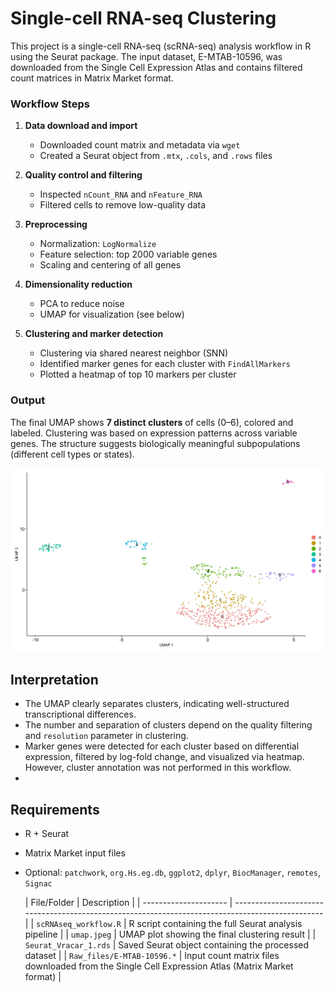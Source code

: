 # Single-cell RNA-seq Clustering 

This project is a single-cell RNA-seq (scRNA-seq) analysis workflow in R using the Seurat package. The input dataset, E-MTAB-10596, was downloaded from the Single Cell Expression Atlas and contains filtered count matrices in Matrix Market format.

### Workflow Steps

1. **Data download and import**

   * Downloaded count matrix and metadata via `wget`
   * Created a Seurat object from `.mtx`, `.cols`, and `.rows` files

2. **Quality control and filtering**

   * Inspected `nCount_RNA` and `nFeature_RNA`
   * Filtered cells to remove low-quality data

3. **Preprocessing**

   * Normalization: `LogNormalize`
   * Feature selection: top 2000 variable genes
   * Scaling and centering of all genes

4. **Dimensionality reduction**

   * PCA to reduce noise
   * UMAP for visualization (see below)

5. **Clustering and marker detection**

   * Clustering via shared nearest neighbor (SNN)
   * Identified marker genes for each cluster with `FindAllMarkers`
   * Plotted a heatmap of top 10 markers per cluster

### Output

The final UMAP shows **7 distinct clusters** of cells (0–6), colored and labeled. Clustering was based on expression patterns across variable genes. The structure suggests biologically meaningful subpopulations (different cell types or states).

![UMAP](./umap.jpeg)

## Interpretation

* The UMAP clearly separates clusters, indicating well-structured transcriptional differences.
* The number and separation of clusters depend on the quality filtering and `resolution` parameter in clustering.
* Marker genes were detected for each cluster based on differential expression, filtered by log-fold change, and visualized via heatmap. However, cluster annotation was not performed in this workflow.
* 
## Requirements

* R + Seurat
* Matrix Market input files
* Optional: `patchwork`, `org.Hs.eg.db`, `ggplot2`, `dplyr`, `BiocManager`, `remotes`, `Signac`

  | File/Folder           | Description                                                                                      |
| --------------------- | ------------------------------------------------------------------------------------------------ |
| `scRNAseq_workflow.R` | R script containing the full Seurat analysis pipeline                                            |
| `umap.jpeg`  | UMAP plot showing the final clustering result                                                    |
| `Seurat_Vracar_1.rds` | Saved Seurat object containing the processed dataset                                             |
| `Raw_files/E-MTAB-10596.*`      | Input count matrix files downloaded from the Single Cell Expression Atlas (Matrix Market format) |


